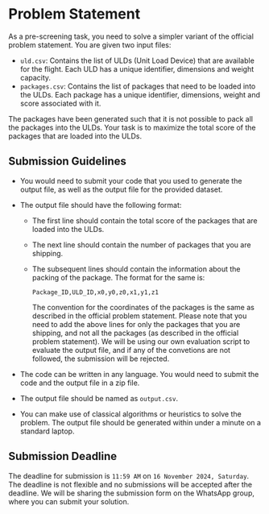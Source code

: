 # Problem Statement

As a pre-screening task, you need to solve a simpler variant of the official problem statement. You are given two input files:
- `uld.csv`: Contains the list of ULDs (Unit Load Device) that are available for the flight. Each ULD has a unique identifier, dimensions and weight capacity.
- `packages.csv`: Contains the list of packages that need to be loaded into the ULDs. Each package has a unique identifier, dimensions, weight and score associated with it. 

The packages have been generated such that it is not possible to pack all the packages into the ULDs. Your task is to maximize the total score of the packages that are loaded into the ULDs. 

## Submission Guidelines
- You would need to submit your code that you used to generate the output file, as well as the output file for the provided dataset. 

- The output file should have the following format: 
  - The first line should contain the total score of the packages that are loaded into the ULDs.
  - The next line should contain the number of packages that you are shipping.
  - The subsequent lines should contain the information about the packing of the package. The format for the same is:

    ```
    Package_ID,ULD_ID,x0,y0,z0,x1,y1,z1
    ```

    The convention for the coordinates of the packages is the same as described in the official problem statement. Please note that you need to add the above lines for only the packages that you are shipping, and not all the packages (as described in the official problem statement). We will be using our own evaluation script to evaluate the output file, and if any of the convetions are not followed, the submission will be rejected.

- The code can be written in any language. You would need to submit the code and the output file in a zip file.
- The output file should be named as `output.csv`.
- You can make use of classical algorithms or heuristics to solve the problem. The output file should be generated within under a minute on a standard laptop.

## Submission Deadline

The deadline for submission is `11:59 AM` on `16 November 2024, Saturday`. The deadline is not flexible and no submissions will be accepted after the deadline. We will be sharing the submission form on the WhatsApp group, where you can submit your solution.